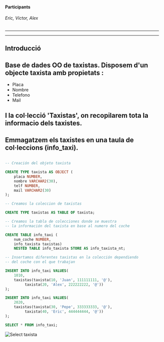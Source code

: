 #### Participants 
###### Eric, Victor, Alex 

-------------------------------------------------------------------------------
-------------------------------------------------------------------------------
## Introducció
## Base de dades OO de taxistas. Disposem d'un objecte taxista amb propietats : 
* Placa
* Nombre
* Telefono
* Mail
## I la col·lecció 'Taxistas', on recopilarem tota la informacio dels taxistes.
## Emmagatzem els taxistes en una taula de col·leccions (info_taxi).
```sql

-- Creación del objeto taxista  

CREATE TYPE taxista AS OBJECT (
	placa NUMBER,
	nombre VARCHAR2(30),
	telf NUMBER,
	mail VARCHAR2(30)
);

-- Creamos la coleccion de taxistas

CREATE TYPE taxistas AS TABLE OF taxista;

-- Creamos la tabla de colecciones donde se muestra
-- la información del taxista en base al numero del coche

CREATE TABLE info_taxi (
	num_coche NUMBER,
	info_taxista taxistas)
	NESTED TABLE info_taxista STORE AS info_taxista_nt;

-- Insertamos diferentes taxistas en la colección dependiendo 
-- del coche con el que trabajan

INSERT INTO info_taxi VALUES(
	1010,
	taxistas(taxista(10, 'Juan', 111111111, '@'),
		 taxista(20, 'Alex', 222222222, '@'))
);

INSERT INTO info_taxi VALUES(
	2020,
	taxistas(taxista(30, 'Pepe', 333333333, '@'),
		 taxista(40, 'Eric', 444444444, '@'))
);

SELECT * FROM info_taxi;
```
![Select taxista](https://image.ibb.co/h215hS/selec_Taxista.png)

